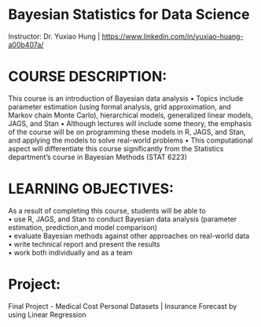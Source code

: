 # Bayesian Statistics for Data Science
Instructor: Dr. Yuxiao Hung | https://www.linkedin.com/in/yuxiao-huang-a00b407a/

# COURSE DESCRIPTION:
This course is an introduction of Bayesian data analysis
• Topics include parameter estimation (using formal analysis, grid approximation, and Markov
  chain Monte Carlo), hierarchical models, generalized linear models, JAGS, and Stan
• Although lectures will include some theory, the emphasis of the course will be on programming 
  these models in R, JAGS, and Stan, and applying the models to solve real-world problems
• This computational aspect will differentiate this course significantly from the Statistics department’s
  course in Bayesian Methods (STAT 6223)

# LEARNING OBJECTIVES:
As a result of completing this course, students will be able to<br/>
• use R, JAGS, and Stan to conduct Bayesian data analysis (parameter estimation, prediction,and model comparison)<br/>
• evaluate Bayesian methods against other approaches on real-world data<br/>
• write technical report and present the results<br/>
• work both individually and as a team<br/>


# Project:
Final Project - Medical Cost Personal Datasets | Insurance Forecast by using Linear Regression
